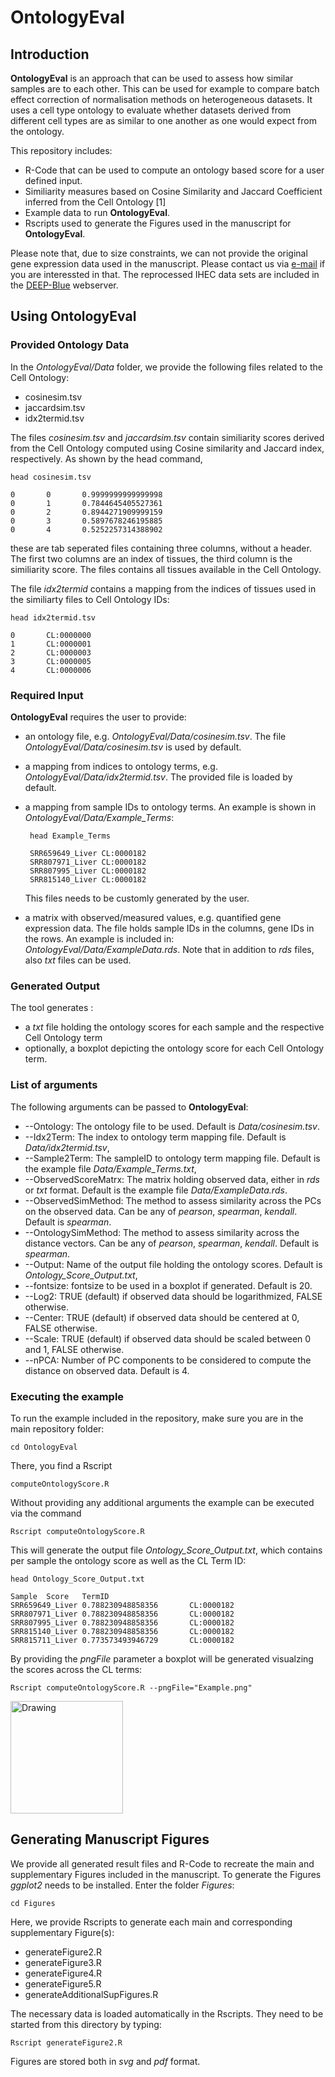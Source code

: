 # OntologyEval

## Introduction
**OntologyEval** is an approach that can be used to assess how similar samples are to each other. 
This can be used for example to compare batch effect correction of normalisation methods on heterogeneous datasets. 
It uses a cell type ontology to evaluate whether datasets derived from different cell types are as similar to one another as one would expect from the ontology.

This repository includes:
 - R-Code that can be used to compute an ontology based score for a user defined input.
 - Similiarity measures based on Cosine Similarity and Jaccard Coefficient inferred from the Cell Ontology [1]
 - Example data to run **OntologyEval**.
 - Rscripts used to generate the Figures used in the manuscript for **OntologyEval**. 

Please note that, due to size constraints, we can not provide the original gene expression data used in the manuscript. Please contact us via [e-mail](mschulz@mmci.uni-saarland.de) if you are interessted in that. The reprocessed IHEC data sets are included in the [DEEP-Blue](http://deepblue.mpi-inf.mpg.de/dashboard.php#ajax/dashboard.php) webserver.

## Using **OntologyEval**

### Provided Ontology Data
In the *OntologyEval/Data* folder, we provide the following  files related to the Cell Ontology:
	
 - cosinesim.tsv
 - jaccardsim.tsv
 - idx2termid.tsv
 
 The files *cosinesim.tsv* and *jaccardsim.tsv* contain similiarity scores derived from the Cell Ontology computed using Cosine similarity and Jaccard index, respectively.  As shown by the head command,

	head cosinesim.tsv

	0       0       0.9999999999999998
	0       1       0.7844645405527361
	0       2       0.8944271909999159
	0       3       0.5897678246195885
	0       4       0.5252257314388902

these are tab seperated files containing three columns, without a header.
The first two columns are an index of tissues, the third column is the similiarity score. The files contains all tissues available in the Cell Ontology. 

The file *idx2termid* contains a mapping from the indices of tissues used in the similiarty files to Cell Ontology IDs:

	head idx2termid.tsv

	0       CL:0000000
	1       CL:0000001
	2       CL:0000003
	3       CL:0000005
	4       CL:0000006

### Required Input
**OntologyEval** requires the user to provide:
 - an ontology file, e.g. *OntologyEval/Data/cosinesim.tsv*. The file *OntologyEval/Data/cosinesim.tsv* is used  by default.
 - a mapping from indices to ontology terms, e.g.  *OntologyEval/Data/idx2termid.tsv*. The provided file is loaded by default.
 - a mapping from sample IDs to ontology terms. An example is shown in *OntologyEval/Data/Example_Terms*:
	
		head Example_Terms
		
		SRR659649_Liver CL:0000182
		SRR807971_Liver CL:0000182
		SRR807995_Liver CL:0000182
		SRR815140_Liver CL:0000182
	This files needs to be customly generated by the user.
 - a matrix with observed/measured values, e.g. quantified gene expression data. The file holds sample IDs in the columns, gene IDs in the rows. An example is included in: *OntologyEval/Data/ExampleData.rds*. Note that in addition to *rds* files, also *txt* files can be used.
 
### Generated Output
The tool generates :
  - a *txt* file holding the ontology scores for each sample and the respective Cell Ontology term
  - optionally, a boxplot depicting the ontology score for each Cell Ontology term.

### List of arguments
The following arguments can be passed to **OntologyEval**:
  - \-\-Ontology: The ontology file to be used. Default is *Data/cosinesim.tsv*. 
  - \-\-Idx2Term: The index to ontology term mapping file. Default is *Data/idx2termid.tsv*, 
  - \-\-Sample2Term: The sampleID to ontology term mapping file. Default is the example file *Data/Example_Terms.txt*, 
 - \-\-ObservedScoreMatrx: The matrix holding observed data, either in *rds* or *txt* format. Default is the example file *Data/ExampleData.rds*. 
 - \-\-ObservedSimMethod: The method to assess similarity across the PCs on the observed data. Can be any of *pearson*, *spearman*, *kendall*. Default is *spearman*. 
- \-\-OntologySimMethod: The method to assess similarity across the distance vectors. Can be any of *pearson*, *spearman*, *kendall*. Default is *spearman*. 
- \-\-Output: Name of the output file holding the ontology scores. Default is *Ontology_Score_Output.txt*,
- \-\-fontsize: fontsize to be used in a boxplot if generated. Default is 20. 
- \-\-Log2: TRUE (default) if observed data should be logarithmized, FALSE otherwise.
- \-\-Center: TRUE (default) if observed data should be centered at 0, FALSE otherwise. 
- \-\-Scale: TRUE (default) if observed data should be scaled between 0 and 1, FALSE otherwise. 
- \-\-nPCA: Number of PC components to be considered to compute the distance on observed data. Default is 4.


### Executing the example
To run the example included in the repository, make sure you are in the main repository folder:
	
	cd OntologyEval

 There, you find a Rscript

	computeOntologyScore.R

Without providing any additional arguments the example can be executed via the command

	Rscript computeOntologyScore.R

This will generate the output file *Ontology_Score_Output.txt*, which contains per sample the ontology score as well as the CL Term ID:

	head Ontology_Score_Output.txt

	Sample  Score   TermID
	SRR659649_Liver 0.788230948858356       CL:0000182
	SRR807971_Liver 0.788230948858356       CL:0000182
	SRR807995_Liver 0.788230948858356       CL:0000182
	SRR815140_Liver 0.788230948858356       CL:0000182
	SRR815711_Liver 0.773573493946729       CL:0000182

By providing the *pngFile* parameter a boxplot will be generated visualzing the scores across the CL terms:

	Rscript computeOntologyScore.R --pngFile="Example.png"

<img src="https://github.com/SchulzLab/OntologyEval/blob/master/README_Figure.png" alt="Drawing" style="width: 180;"/>

## Generating Manuscript Figures
We provide all generated result files and R-Code to recreate the main and supplementary Figures included in the manuscript.  To generate the Figures *ggplot2* needs to be installed.
Enter the folder *Figures*:
	
	cd Figures
	
Here, we provide Rscripts to generate each main and corresponding supplementary Figure(s):
 - generateFigure2.R
 - generateFigure3.R
 - generateFigure4.R
 - generateFigure5.R
 - generateAdditionalSupFigures.R

 The necessary data is loaded automatically in the Rscripts. They need to be started from this directory by typing:
 
	Rscript generateFigure2.R
Figures are stored both in *svg* and *pdf* format.
